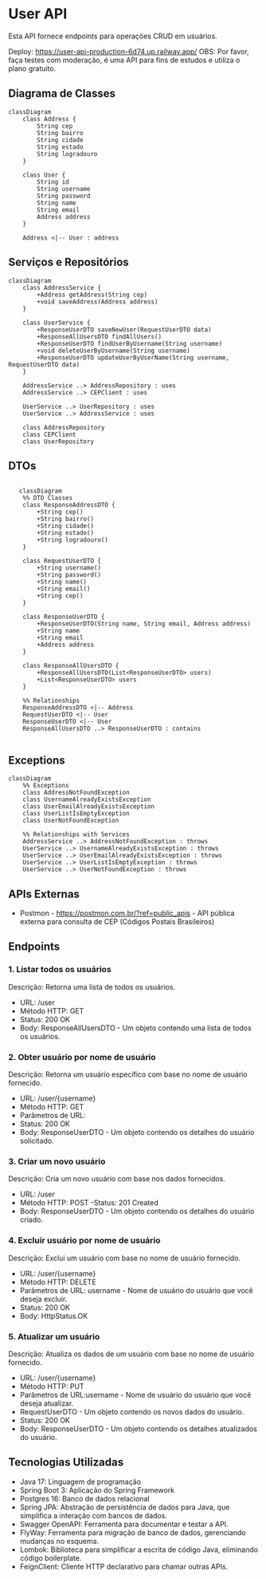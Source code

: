 # User API 
Esta API fornece endpoints para operações CRUD em usuários.

Deploy: https://user-api-production-6d74.up.railway.app/
OBS: Por favor, faça testes com moderação, é uma API para fins de estudos e utiliza o plano gratuito.

## Diagrama de Classes
```mermaid
classDiagram
    class Address {
        String cep
        String bairro
        String cidade
        String estado
        String logradouro
    }

    class User {
        String id
        String username
        String password
        String name
        String email
        Address address
    }

    Address <|-- User : address
```
## Serviços e Repositórios
```mermaid
classDiagram
    class AddressService {
        +Address getAddress(String cep)
        +void saveAddress(Address address)
    }

    class UserService {
        +ResponseUserDTO saveNewUser(RequestUserDTO data)
        +ResponseAllUsersDTO findAllUsers()
        +ResponseUserDTO findUserByUsername(String username)
        +void deleteUserByUsername(String username)
        +ResponseUserDTO updateUserByUserName(String username, RequestUserDTO data)
    }

    AddressService ..> AddressRepository : uses
    AddressService ..> CEPClient : uses

    UserService ..> UserRepository : uses
    UserService ..> AddressService : uses

    class AddressRepository
    class CEPClient
    class UserRepository

```
## DTOs

```mermaid

   classDiagram
    %% DTO Classes
    class ResponseAddressDTO {
        +String cep()
        +String bairro()
        +String cidade()
        +String estado()
        +String logradouro()
    }

    class RequestUserDTO {
        +String username()
        +String password()
        +String name()
        +String email()
        +String cep()
    }

    class ResponseUserDTO {
        +ResponseUserDTO(String name, String email, Address address)
        +String name
        +String email
        +Address address
    }

    class ResponseAllUsersDTO {
        +ResponseAllUsersDTO(List<ResponseUserDTO> users)
        +List<ResponseUserDTO> users
    }

    %% Relationships
    ResponseAddressDTO <|-- Address
    RequestUserDTO <|-- User
    ResponseUserDTO <|-- User
    ResponseAllUsersDTO ..> ResponseUserDTO : contains


```
## Exceptions

```mermaid
classDiagram
    %% Exceptions
    class AddressNotFoundException
    class UsernameAlreadyExistsException
    class UserEmailAlreadyExistsException
    class UserListIsEmptyException
    class UserNotFoundException

    %% Relationships with Services
    AddressService ..> AddressNotFoundException : throws
    UserService ..> UsernameAlreadyExistsException : throws
    UserService ..> UserEmailAlreadyExistsException : throws
    UserService ..> UserListIsEmptyException : throws
    UserService ..> UserNotFoundException : throws

```
## APIs Externas
- Postmon - https://postmon.com.br/?ref=public_apis - API pública externa para consulta de CEP (Códigos Postais Brasileiros)

## Endpoints

### 1. Listar todos os usuários
Descrição: Retorna uma lista de todos os usuários.

- URL: /user
- Método HTTP: GET
- Status: 200 OK
- Body: ResponseAllUsersDTO - Um objeto contendo uma lista de todos os usuários.
### 2. Obter usuário por nome de usuário
Descrição: Retorna um usuário específico com base no nome de usuário fornecido.

- URL: /user/{username}
- Método HTTP: GET
- Parâmetros de URL:
- Status: 200 OK
- Body: ResponseUserDTO - Um objeto contendo os detalhes do usuário solicitado.
### 3. Criar um novo usuário
Descrição: Cria um novo usuário com base nos dados fornecidos.

- URL: /user
- Método HTTP: POST
-Status: 201 Created
- Body: ResponseUserDTO - Um objeto contendo os detalhes do usuário criado.

### 4. Excluir usuário por nome de usuário
Descrição: Exclui um usuário com base no nome de usuário fornecido.

- URL: /user/{username}
- Método HTTP: DELETE
- Parâmetros de URL: username - Nome de usuário do usuário que você deseja excluir.
- Status: 200 OK
- Body: HttpStatus.OK
### 5. Atualizar um usuário
Descrição: Atualiza os dados de um usuário com base no nome de usuário fornecido.

- URL: /user/{username}
- Método HTTP: PUT
- Parâmetros de URL:username - Nome de usuário do usuário que você deseja atualizar.
- RequestUserDTO - Um objeto contendo os novos dados do usuário.
- Status: 200 OK
- Body: ResponseUserDTO - Um objeto contendo os detalhes atualizados do usuário.

## Tecnologias Utilizadas

- Java 17: Linguagem de programação
- Spring Boot 3: Aplicação do Spring Framework
- Postgres 16: Banco de dados relacional
- Spring JPA: Abstração de persistência de dados para Java, que simplifica a interação com bancos de dados.
- Swagger OpenAPI: Ferramenta para documentar e testar a API.
- FlyWay: Ferramenta para migração de banco de dados, gerenciando mudanças no esquema.
- Lombok: Biblioteca para simplificar a escrita de código Java, eliminando código boilerplate.
- FeignClient: Cliente HTTP declarativo para chamar outras APIs.
